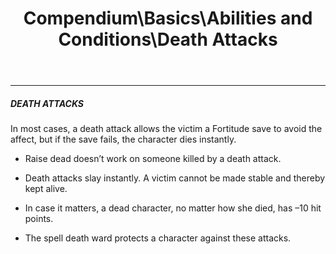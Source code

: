 ﻿---
lang: en
aliases: [Death Attacks]
title: Compendium\Basics\Abilities and Conditions\Death Attacks
tag: Abilities, Conditions
---

---
##### DEATH ATTACKS

In most cases, a death attack allows the victim a Fortitude save to avoid the affect, but if the save fails, the character dies instantly.

- Raise dead doesn’t work on someone killed by a death attack.
    
- Death attacks slay instantly. A victim cannot be made stable and thereby kept alive.
    
- In case it matters, a dead character, no matter how she died, has –10 hit points.
    
- The spell death ward protects a character against these attacks.


<br><br>
---
